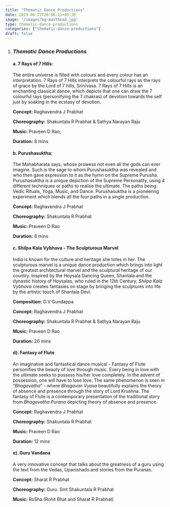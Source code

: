 ```yaml
---
title: "Thematic Dance Productions"
date: 2019-06-27T20:08:11+05:30
image: "/images/bg-masthead.jpg"
type: thematic-dance-productions
categories: ["thematic-dance-productions"]
draft: false
---
```


1.  ### **_Thematic Dance Productions_**
	#### a. **7 Rays of 7 Hills:**
	The entire universe is filled with colours and every colour has an interpretation. 7 Rays of 7 Hills interprets the colourful rays as the rays of grace by the Lord of 7 hills, Srinivasa. 7 Rays of 7 Hills is an enchanting classical dance, which depicts that one can draw the 7 colourful rays (personifying the 7 chakras) of devotion towards the self just by soaking in the ecstasy of devotion.

	**Concept:** Raghavendra J Prabhat

	**Choreography:** Shakuntala R Prabhat & Sathya Narayan Raju

	**Music:** Praveen D Rao;

	**Duration:** 8 mins

	#### b. **Purushasuktha:**

	The Mahabharata says, whose prowess not even all the gods can ever imagine. Such is the sage to whom Purushasuktha was revealed and who then gave expression to it as the hymn on the Supreme Purusha. Purushasuktha is a unique depiction of the Supreme Personality, using 4 different techniques or paths to realise the ultimate. The paths being: Vedic Rituals, Yoga, Music, and Dance. Purushasuktha is a pioneering experiment which blends all the four paths in a single production.

	**Concept:** Raghavendra J Prabhat

	**Choreography:** Shakuntala R Prabhat

	**Music:** Praveen D Rao

	**Duration:** 8 mins

	#### c. **Shilpa Kala Vybhava - The Sculpturous Marvel**
	India is known for the culture and heritage she totes in her. The sculpturous marvel is a unique dance production which brings into light the greatest architectural marvel and the sculptural heritage of our country. Inspired by the Hoysala Dancing Queen, Shantala and the dynastic history of Hoysalas, who ruled in the 12th Century, _Shilpa Kala Vybhava_ creates fantasies on stage by bringing the sculptures into life by the artistic touch of Shantala Devi.

	**Composition:** D.V Gundappa

	**Concept:** Raghavendra J Prabhat

	**Choreography:** Shakuntala R Prabhat & Sathya Narayan Raju

	**Music:** Praveen D Rao

	**Duration:** 20 mins

	#### d). **Fantasy of Flute**

	An imaginative and fantastical dance musical - Fantasy of Flute personifies the beauty of love through music. Every being in love with the ultimate seeks to possess his/her love completely. In the advent of possession, one will have to lose love. The same phenomenon is seen in “_Bhagavatha_” - where _Bhagavan Vyasa_ beautifully explains the theory of absence and presence through the story of Lord Krushna. The fantasy of Flute is a contemporary presentation of the traditional story from _Bhagavatha Purana_ depicting theory of absence and presence.

	**Concept:** Raghavendra J Prabhat

	**Choreography:** Shakuntala R Prabhat

	**Music:** Praveen D Rao

	**Duration:** 12 mins

	#### e). **Guru Vandana**

	A very innovative concept that talks about the greatness of a guru using the text from the Vedas, Upanishads and stories from the Puranas.

	**Concept:** Sharat R Prabhat

	**Choreography:** Guru. Smt Shakuntala R Prabhat

	**Music:** RoSha (Rohit Bhat and Sharat R Prabhat)
